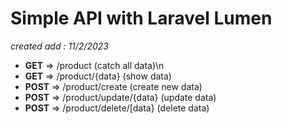 # Simple API with Laravel Lumen
_created add : 11/2/2023_

* **GET** => /product (catch all data)\n
* **GET** => /product/{data} (show data)
* **POST** => /product/create (create new data)
* **POST** => /product/update/{data} (update data)
* **POST** => /product/delete/[data} (delete data)
